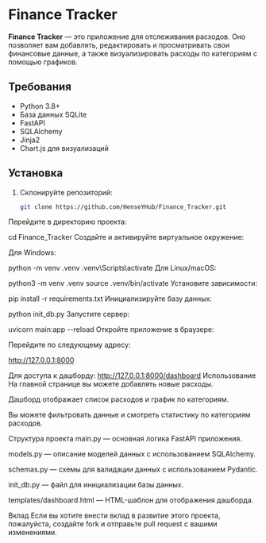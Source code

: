 # Finance Tracker

**Finance Tracker** — это приложение для отслеживания расходов.
Оно позволяет вам добавлять, редактировать и просматривать свои финансовые данные, 
а также визуализировать расходы по категориям с помощью графиков.

## Требования

- Python 3.8+
- База данных SQLite
- FastAPI
- SQLAlchemy
- Jinja2
- Chart.js для визуализаций

## Установка

1. Склонируйте репозиторий:

   ```bash
   git clone https://github.com/HenseYHub/Finance_Tracker.git
   
Перейдите в директорию проекта:


cd Finance_Tracker
Создайте и активируйте виртуальное окружение:

Для Windows:


python -m venv .venv
.venv\Scripts\activate
Для Linux/macOS:

python3 -m venv .venv
source .venv/bin/activate
Установите зависимости:


pip install -r requirements.txt
Инициализируйте базу данных:

python init_db.py
Запустите сервер:


uvicorn main:app --reload
Откройте приложение в браузере:

Перейдите по следующему адресу:


http://127.0.0.1:8000

Для доступа к дашборду:
http://127.0.0.1:8000/dashboard
Использование
На главной странице вы можете добавлять новые расходы.

Дашборд отображает список расходов и график по категориям.

Вы можете фильтровать данные и смотреть статистику по категориям расходов.

Структура проекта
main.py — основная логика FastAPI приложения.

models.py — описание моделей данных с использованием SQLAlchemy.

schemas.py — схемы для валидации данных с использованием Pydantic.

init_db.py — файл для инициализации базы данных.

templates/dashboard.html — HTML-шаблон для отображения дашборда.

Вклад
Если вы хотите внести вклад в развитие этого проекта, пожалуйста, создайте fork и отправьте pull request с вашими изменениями.
